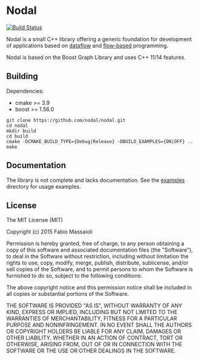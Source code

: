 # Nodal

[![Build Status](https://travis-ci.org/fbbdev/nodal.svg?branch=master)](https://travis-ci.org/fbbdev/nodal)

Nodal is a small C++ library offering a generic foundation for development of
applications based on
[dataflow](http://en.wikipedia.org/wiki/Dataflow_programming) and
[flow-based](http://en.wikipedia.org/wiki/Flow-based_programming) programming.

Nodal is based on the Boost Graph Library and uses C++ 11/14 features.

## Building

Dependencies:

  * cmake >= 3.9
  * boost >= 1.56.0

```
git clone https://github.com/nodal/nodal.git
cd nodal
mkdir build
cd build
cmake -DCMAKE_BUILD_TYPE={Debug|Release} -DBUILD_EXAMPLES={ON|OFF} ..
make
```

## Documentation

The library is not complete and lacks documentation. See the
[examples](https://github.com/nodal/nodal/tree/master/examples)
directory for usage examples.

## License

The MIT License (MIT)

Copyright (c) 2015 Fabio Massaioli

Permission is hereby granted, free of charge, to any person obtaining a copy
of this software and associated documentation files (the "Software"), to deal
in the Software without restriction, including without limitation the rights
to use, copy, modify, merge, publish, distribute, sublicense, and/or sell
copies of the Software, and to permit persons to whom the Software is
furnished to do so, subject to the following conditions:

The above copyright notice and this permission notice shall be included in
all copies or substantial portions of the Software.

THE SOFTWARE IS PROVIDED "AS IS", WITHOUT WARRANTY OF ANY KIND, EXPRESS OR
IMPLIED, INCLUDING BUT NOT LIMITED TO THE WARRANTIES OF MERCHANTABILITY,
FITNESS FOR A PARTICULAR PURPOSE AND NONINFRINGEMENT. IN NO EVENT SHALL THE
AUTHORS OR COPYRIGHT HOLDERS BE LIABLE FOR ANY CLAIM, DAMAGES OR OTHER
LIABILITY, WHETHER IN AN ACTION OF CONTRACT, TORT OR OTHERWISE, ARISING FROM,
OUT OF OR IN CONNECTION WITH THE SOFTWARE OR THE USE OR OTHER DEALINGS IN
THE SOFTWARE.
